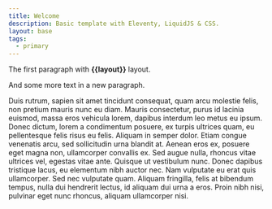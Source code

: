 ```yaml
---
title: Welcome
description: Basic template with Eleventy, LiquidJS & CSS.
layout: base
tags:
  - primary
---
```

The first paragraph with **{{layout}}** layout.

And some more text in a new paragraph.

Duis rutrum, sapien sit amet tincidunt consequat, quam arcu molestie felis, non pretium mauris nunc eu diam. Mauris consectetur, purus id lacinia euismod, massa eros vehicula lorem, dapibus interdum leo metus eu ipsum. Donec dictum, lorem a condimentum posuere, ex turpis ultrices quam, eu pellentesque felis risus eu felis. Aliquam in semper dolor. Etiam congue venenatis arcu, sed sollicitudin urna blandit at. Aenean eros ex, posuere eget magna non, ullamcorper convallis ex. Sed augue nulla, rhoncus vitae ultrices vel, egestas vitae ante. Quisque ut vestibulum nunc. Donec dapibus tristique lacus, eu elementum nibh auctor nec. Nam vulputate eu erat quis ullamcorper. Sed nec vulputate quam. Aliquam fringilla, felis at bibendum tempus, nulla dui hendrerit lectus, id aliquam dui urna a eros. Proin nibh nisi, pulvinar eget nunc rhoncus, aliquam ullamcorper nisi.